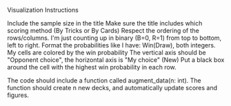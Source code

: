 Visualization Instructions

Include the sample size in the title
Make sure the title includes which scoring method (By Tricks or By Cards)
Respect the ordering of the rows/columns. I'm just counting up in binary (B=0, R=1) from top to bottom, left to right.
Format the probabilities like I have: Win(Draw), both integers.
My cells are colored by the win probability
The vertical axis should be "Opponent choice", the horizontal axis is "My choice"
(New) Put a black box around the cell with the highest win probability in each row.


The code should include a function called augment_data(n: int). The function should create n new decks, and automatically update scores and figures.

